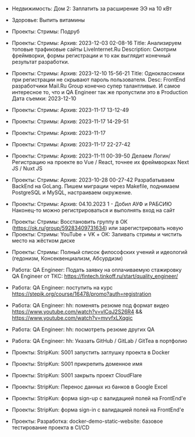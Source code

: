 - Недвижимость: Дом 2: Заплатить за расширение ЭЭ на 10 кВт

+ Здоровье: Выпить витамины

+ Проекты: Стримы: Подруб
+ Проекты: Стримы: Архив: 2023-12-03 02-08-16 Title: Анализируем топовые трафиковые сайты LiveInternet.Ru Description: Смотрим фреймворки, формы регистрации и то как выглядит конечный результат разработки.
+ Проекты: Стримы: Архив: 2023-12-10 15-56-21 Title: Одноклассники при регистрации не скрывают пароль пользователя. Desc: FrontEnd разработчики Mail.Ru Group конечно супер талантливые. И самое интересное то, что и QA Engineer так же пропустили это в Production Дата съемки: 2023-12-10
+ Проекты: Стримы: Архив: 2023-11-17 13-12-49
+ Проекты: Стримы: Архив: 2023-11-17 14-29-51
+ Проекты: Стримы: Архив: 2023-11-17
+ Проекты: Стримы: Архив: 2023-11-17 22-27-42
+ Проекты: Стримы: Архив: 2023-11-11 00-39-50 Делаем Логин/Регистрацию на проекте во Vue / React, точнее их фреймворках Next JS / Nuxt JS
+ Проекты: Стримы: Архив: 2023-10-28 00-27-42 Разрабатываем BackEnd на GoLang. Пишем миграции через Makefile, поднимаем PostgreSQL и MySQL, настраиваем окружение. 
- Проекты: Стримы: Архив: 04.10.2023 1 - Добил АУФ и РАБСИЮ Наконец-то можно регистрироваться и выполнять вход на сайт

+ Проекты: Стримы: Восстановить группу в ОК (https://ok.ru/group/59283409731634) или зарегистрировать новую
+ Проекты: Стримы: YouTube + VK + ОК: Заливать стримы и чистить место на жёстком диске
- Проекты: Стримы: Полный список философских учений и идеологий (гедонизм, Консеквенциализм, Абсурдизм)

- Работа: QA Engineer: Подать заявку на оплачиваемую стажировку QA Engineer от ТКС: https://fintech.tinkoff.ru/start/quality_engineer/
- Работа: QA Engineer: поступить на курс https://stepik.org/course/16478/promo?auth=registration
- Работа: QA Engineer: hh: поменять резюме под формат видео https://www.youtube.com/watch?v=vlCqJ2S26R4 && https://www.youtube.com/watch?v=mvvfxLXqgic
- Работа: QA Engineer: hh: посмотреть резюме других QA
- Работа: QA Engineer: hh: Указать GitHub / GitLab / GitTea в портфолио

- Проекты: StripKun: S001 запустить заглушку проекта в Docker
- Проекты: StripKun: S001 прикрепить доменное имя
- Проекты: StripKun: S001 закрыть проект CloudFlare
- Проекты: StripKun: Перенос данных из банков в Google Excel
- Проекты: StripKun: форма sign-up с валидацией полей на FrontEnd'е
- Проекты: StripKun: форма sign-in с валидацией полей на FrontEnd'е

- Проекты: Разработка: docker-demo-static-website: базовое тестирование проекта в CI/CD